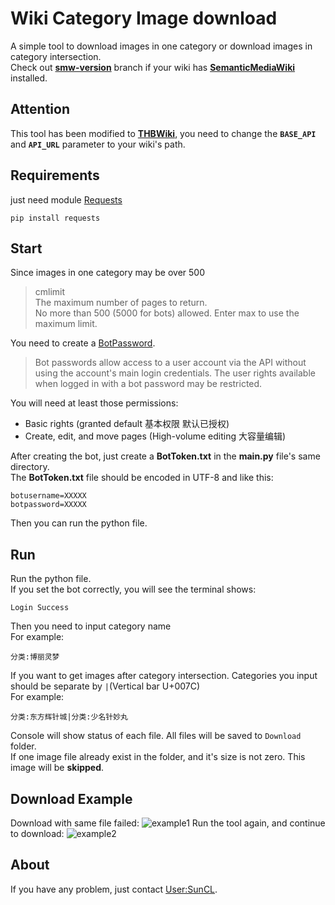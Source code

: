 # Wiki Category Image download
A simple tool to download images in one category or download
images in category intersection.  
Check out [**smw-version**](https://github.com/a774500050/WikiCategoryImageDownload/tree/smw-version) branch if your 
wiki has  [**SemanticMediaWiki**](https://github.com/SemanticMediaWiki/SemanticMediaWiki) installed.
## Attention
This tool has been modified to [**THBWiki**](https://thwiki.cc), you need to change the **`BASE_API`** and
**`API_URL`** parameter to your wiki's path.
## Requirements
just need module [Requests](https://github.com/psf/requests)
```shell script
pip install requests
```

## Start
Since images in one category may be over 500
> cmlimit  
> The maximum number of pages to return.   
> No more than 500 (5000 for bots) allowed. Enter max to use the maximum limit.

You need to create a [BotPassword](https://thwiki.cc/Special:BotPasswords).
>Bot passwords allow access to a user account via the
> API without using the account's main login credentials.
> The user rights available when logged in with a bot password may be restricted.

You will need at least those permissions:
* Basic rights (granted default 基本权限 默认已授权)
* Create, edit, and move pages (High-volume editing 大容量编辑)

After creating the bot, just create a **BotToken.txt** in the **main.py** file's
same directory.  
The **BotToken.txt** file should be encoded in UTF-8 and like this:
```text
botusername=XXXXX
botpassword=XXXXX
```
Then you can run the python file.

## Run
Run the python file.  
If you set the bot correctly, you will see the terminal shows:
```shell script
Login Success
```
Then you need to input category name  
For example:
```shell script
分类:博丽灵梦
```
If you want to get images after category intersection.
Categories you input should be separate by `|`(Vertical bar U+007C)  
For example:
```shell script
分类:东方辉针城|分类:少名针妙丸
```
Console will show status of each file. All files will be saved to `Download` folder.  
If one image file already exist in the folder, and it's size is not zero. This image
will be **skipped**.

## Download Example
Download with same file failed:
![example1](https://a774500050.github.io/img/post-img-wikicatimgdown-exsample1.jpg)
Run the tool again, and continue to download:
![example2](https://a774500050.github.io/img/post-img-wikicatimgdown-exsample2.png)
## About
If you have any problem, just contact [User:SunCL](https://thwiki.cc/User:SunCL).